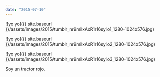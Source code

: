```yaml
---
date: "2015-07-10"
---
```


![yo yo]({{ site.baseurl }}/assets/images/2015/tumblr_nr9milxAxR1r16syio1_1280-1024x576.jpg)

![yo yo]({{ site.baseurl }}/assets/images/2015/tumblr_nr9milxAxR1r16syio2_1280-1024x576.jpg)

![yo yo]({{ site.baseurl }}/assets/images/2015/tumblr_nr9milxAxR1r16syio3_1280-1024x576.jpg)

Soy un tractor rojo.
